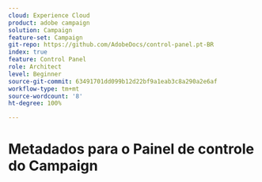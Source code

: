 ```yaml
---
cloud: Experience Cloud
product: adobe campaign
solution: Campaign
feature-set: Campaign
git-repo: https://github.com/AdobeDocs/control-panel.pt-BR
index: true
feature: Control Panel
role: Architect
level: Beginner
source-git-commit: 63491701dd099b12d22bf9a1eab3c8a290a2e6af
workflow-type: tm+mt
source-wordcount: '8'
ht-degree: 100%

---
```



# Metadados para o Painel de controle do Campaign
